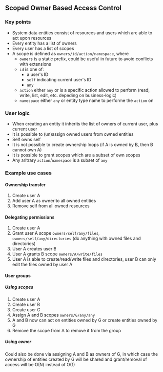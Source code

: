 ## Scoped Owner Based Access Control
### Key points
- System data entities consist of resources and users which are able to act upon resources
- Every entity has a list of owners
- Every user has a list of scopes
- A scope is defined as `owners/id/action/namespace`, where
  - `owners` is a static prefix, could be useful in future to avoid conflicts with extensions
  - `id` is one of:
    - a user's ID
    - `self` indicating current user's ID
    - `any`
  - `action` either `any` or is a specific action allowed to perform (read, write, list, edit, etc. depeding on business-logic)
  - `namespace` either `any` or entity type name to performe the `action` on

### User logic
- When creating an entity it inherits the list of owners of current user, plus current user
- It is possible to (un)assign owned users from owned entities
- Self owns self
- It is not possible to create ownership loops (if A is owned by B, then B cannot own A)
- It is possible to grant scopes which are a subset of own scopes
- Any aritrary `action`/`namespace` is a subset of `any`

### Example use cases
#### Ownership transfer
1. Create user A
1. Add user A as owner to all owned entities
1. Remove self from all owned resources

#### Delegating permissions
1. Create user A
1. Grant user A scope `owners/self/any/files`, `owners/self/any/directories` (do anything with owned files and directories)
1. User A creates user B
1. User A grants B scope `owners/A/write/files`
1. User A is able to create/read/write files and directories, user B can only edit the files owned by user A

#### User groups
##### Using scopes
1. Create user A
1. Create user B
1. Create user G
1. Assign A and B scopes `owners/G/any/any`
1. A and B now can act on entities owned by G or create entities owned by G
1. Remove the scope from A to remove it from the group
##### Using owner
Could also be done via assigning A and B as owners of G, in which case the ownership of entities created by G will be shared and grant/removal of access will be O(N) instead of O(1)
